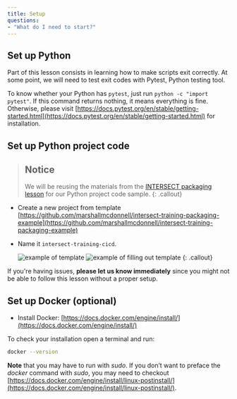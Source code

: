 ```yaml
---
title: Setup
questions:
- "What do I need to start?"
---
```


## Set up Python

Part of this lesson consists in learning how to make scripts exit correctly. At some point, we will need to test exit codes with Pytest, Python testing tool.

To know whether your Python has `pytest`, just run `python -c "import pytest"`. If this command returns nothing, it means everything is fine. Otherwise, please visit [https://docs.pytest.org/en/stable/getting-started.html](https://docs.pytest.org/en/stable/getting-started.html) for installation.

## Set up Python project code

> ## Notice
> We will be reusing the materials from the [INTERSECT packaging lesson](https://intersect-training.org/packaging) for our Python project code sample.
{: .callout}

- Create a new project from template [https://github.com/marshallmcdonnell/intersect-training-packaging-example](https://github.com/marshallmcdonnell/intersect-training-packaging-example) 
- Name it `intersect-training-cicd`.

  ![example of template]({{site.baseurl}}/fig/pick_template.png)
  ![example of filling out template]({{site.baseurl}}/fig/template_repository.png)
  {: .callout}


If you're having issues, **please let us know immediately**
since you might not be able to follow this lesson without a proper setup.

[download-site]: https://github.com/INTERSECT-training/CI-CD/raw/main/downloads/intersect-training-cicd.zip

## Set up Docker (optional)

- Install Docker:  [https://docs.docker.com/engine/install/](https://docs.docker.com/engine/install/)
<!-- Mac OS:  [https://docs.docker.com/docker-for-mac/install/](https://docs.docker.com/docker-for-mac/install/)-->
<!-- Windows: [https://docs.docker.com/docker-for-windows/install/](https://docs.docker.com/docker-for-windows/install/)-->

To check your installation open a terminal and run:
  ```bash
  docker --version
  ```
**Note** that you may have to run with *sudo*. If you don’t want to preface the *docker* command with *sudo*, you may need to checkout [https://docs.docker.com/engine/install/linux-postinstall/](https://docs.docker.com/engine/install/linux-postinstall/).



